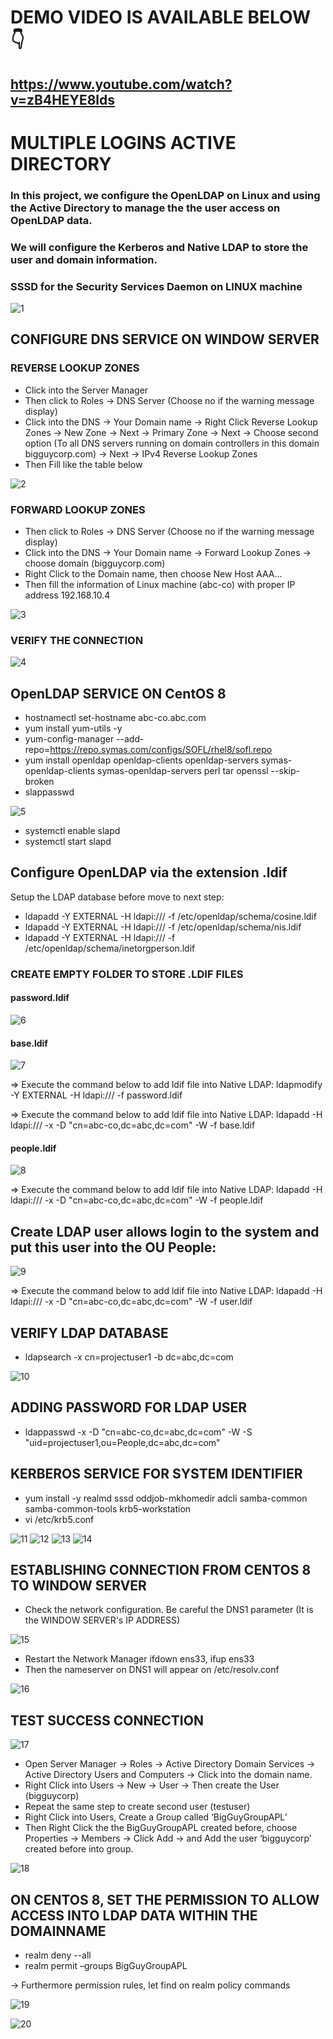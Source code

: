 # DEMO VIDEO IS AVAILABLE BELOW 👇
## https://www.youtube.com/watch?v=zB4HEYE8lds

# MULTIPLE LOGINS ACTIVE DIRECTORY

### In this project, we configure the OpenLDAP on Linux and using the Active Directory to manage the the user access on OpenLDAP data.
### We will configure the Kerberos and Native LDAP to store the user and domain information.
### SSSD for the Security Services Daemon on LINUX machine


![1](https://user-images.githubusercontent.com/71564211/139781928-0a1e2685-71ac-43ee-8681-501d80defbd1.PNG)

## CONFIGURE DNS SERVICE ON WINDOW SERVER
### REVERSE LOOKUP ZONES
*	Click into the Server Manager
*	Then click to Roles -> DNS Server (Choose no if the warning message display)
*	Click into the DNS -> Your Domain name -> Right Click Reverse Lookup Zones -> New Zone -> Next -> Primary Zone -> Next -> Choose second option (To all DNS servers running on domain controllers in this domain bigguycorp.com) -> Next -> IPv4 Reverse Lookup Zones
*	Then Fill like the table below

![2](https://user-images.githubusercontent.com/71564211/139782095-61e55534-fb8b-4a31-90ce-4bf2b51ec7d1.PNG)

### FORWARD LOOKUP ZONES
*	Then click to Roles -> DNS Server (Choose no if the warning message display)
*	Click into the DNS -> Your Domain name -> Forward Lookup Zones -> choose domain (bigguycorp.com)
*	Right Click to the Domain name, then choose New Host AAA…
*	Then fill the information of Linux machine (abc-co) with proper IP address 192.168.10.4

![3](https://user-images.githubusercontent.com/71564211/139782097-d31f1396-eca5-4aba-90bf-bc23a651dee8.PNG)

### VERIFY THE CONNECTION

![4](https://user-images.githubusercontent.com/71564211/139782100-a7fc72cd-7df2-4a68-a8c6-9a23e702ba63.PNG)

## OpenLDAP SERVICE ON CentOS 8
*	hostnamectl set-hostname abc-co.abc.com
*	yum install yum-utils -y
*	yum-config-manager --add-repo=https://repo.symas.com/configs/SOFL/rhel8/sofl.repo
*	yum install openldap openldap-clients openldap-servers symas-openldap-clients symas-openldap-servers perl tar openssl --skip-broken
* slappasswd

![5](https://user-images.githubusercontent.com/71564211/139782327-68d3fbf2-c2a7-4669-a863-96b40c20eff2.PNG)

*	systemctl enable slapd
*	systemctl start slapd

## Configure OpenLDAP via the extension .ldif
Setup the LDAP database before move to next step: 
* ldapadd -Y EXTERNAL -H ldapi:/// -f /etc/openldap/schema/cosine.ldif
*	ldapadd -Y EXTERNAL -H ldapi:/// -f /etc/openldap/schema/nis.ldif
*	ldapadd -Y EXTERNAL -H ldapi:/// -f /etc/openldap/schema/inetorgperson.ldif

### CREATE EMPTY FOLDER TO STORE .LDIF FILES

#### password.ldif

![6](https://user-images.githubusercontent.com/71564211/139782531-31c71569-5651-4c2a-a608-1ef83f1b6c15.PNG)

#### base.ldif
![7](https://user-images.githubusercontent.com/71564211/139782537-fe8e0f5d-b9e8-405c-9866-7d48b621fa4e.PNG)

=> Execute the command below to add ldif file into Native LDAP:
ldapmodify -Y EXTERNAL -H ldapi:/// -f password.ldif

=> Execute the command below to add ldif file into Native LDAP:
ldapadd -H ldapi:/// -x -D "cn=abc-co,dc=abc,dc=com" -W -f base.ldif

#### people.ldif

![8](https://user-images.githubusercontent.com/71564211/139782604-7eba1e7d-e8be-4caa-ab89-fd82fc81f9cd.PNG)

=> Execute the command below to add ldif file into Native LDAP:
ldapadd -H ldapi:/// -x -D "cn=abc-co,dc=abc,dc=com" -W -f people.ldif

## Create LDAP user allows login to the system and put this user into the OU People:

![9](https://user-images.githubusercontent.com/71564211/139782768-3b8dfb00-ba27-4efa-bfd1-a0d3022d4cb1.PNG)

=> Execute the command below to add ldif file into Native LDAP:
ldapadd -H ldapi:/// -x -D "cn=abc-co,dc=abc,dc=com" -W -f user.ldif

## VERIFY LDAP DATABASE
* ldapsearch -x cn=projectuser1 -b dc=abc,dc=com

![10](https://user-images.githubusercontent.com/71564211/139782871-bb303555-29a5-408d-9826-00cbe051a315.PNG)

## ADDING PASSWORD FOR LDAP USER
* ldappasswd -x -D "cn=abc-co,dc=abc,dc=com" -W -S "uid=projectuser1,ou=People,dc=abc,dc=com"

## KERBEROS SERVICE FOR SYSTEM IDENTIFIER
*	yum install -y realmd sssd oddjob-mkhomedir adcli samba-common samba-common-tools krb5-workstation
*	vi /etc/krb5.conf

![11](https://user-images.githubusercontent.com/71564211/139783122-3ce454b1-6daf-4c54-97a1-94b418fd5f36.PNG)
![12](https://user-images.githubusercontent.com/71564211/139783140-8d41fea9-4db6-450d-a186-d7a20429f8c9.PNG)
![13](https://user-images.githubusercontent.com/71564211/139783141-7fa14a52-c2d5-4d7c-aa62-d496e58baf2b.PNG)
![14](https://user-images.githubusercontent.com/71564211/139783143-c02bed74-fa7a-4b4e-b24a-89715badc1b3.PNG)

## ESTABLISHING CONNECTION FROM CENTOS 8 TO WINDOW SERVER
* Check the network configuration. Be careful the DNS1 parameter (It is the WINDOW SERVER's IP ADDRESS)

![15](https://user-images.githubusercontent.com/71564211/139783302-9485b734-4f46-4a05-a0cf-12ea6651c40f.PNG)

* Restart the Network Manager ifdown ens33, ifup ens33
* Then the nameserver on DNS1 will appear on /etc/resolv.conf

![16](https://user-images.githubusercontent.com/71564211/139783452-d3637cfc-3cc8-405b-9717-735d3651b629.PNG)

## TEST SUCCESS CONNECTION 

![17](https://user-images.githubusercontent.com/71564211/139783521-e329f6d9-2e2c-47ff-bd11-4e4da3774e4e.PNG)

*	Open Server Manager -> Roles -> Active Directory Domain Services -> Active Directory Users and Computers -> Click into the domain name.
*	Right Click into Users -> New -> User -> Then create the User (bigguycorp)
*	Repeat the same step to create second user (testuser)
*	Right Click into Users, Create a Group called ‘BigGuyGroupAPL’
*	Then Right Click the the BigGuyGroupAPL created before, choose Properties -> Members -> Click Add -> and Add the user ‘bigguycorp’ created before into group.

![18](https://user-images.githubusercontent.com/71564211/139783639-9032c1b3-93d6-4018-8d77-73dc0ed5fbd6.PNG)

## ON CENTOS 8, SET THE PERMISSION TO ALLOW ACCESS INTO LDAP DATA WITHIN THE DOMAINNAME 
*	realm deny --all
*	realm permit –groups BigGuyGroupAPL

-> Furthermore permission rules, let find on realm policy commands

![19](https://user-images.githubusercontent.com/71564211/139783815-e9dd47eb-ac37-4382-8e60-c9b79896cd50.PNG)

![20](https://user-images.githubusercontent.com/71564211/139783816-4a62f26f-c243-4330-8c81-dc158281142c.PNG)




